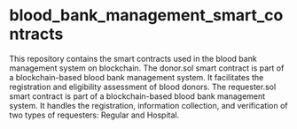 # blood_bank_management_smart_contracts
This repository contains the smart contracts used in the blood bank management system on blockchain.
The donor.sol smart contract is part of a blockchain-based blood bank management system. It facilitates the registration and eligibility assessment of blood donors.
The requester.sol smart contract is part of a blockchain-based blood bank management system. It handles the registration, information collection, and verification of two types of requesters: Regular and Hospital.
